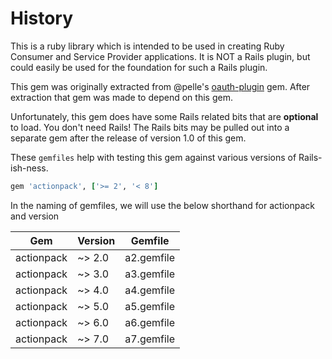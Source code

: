 # History

This is a ruby library which is intended to be used in creating Ruby Consumer
and Service Provider applications. It is NOT a Rails plugin, but could easily
be used for the foundation for such a Rails plugin.

This gem was originally extracted from @pelle's [oauth-plugin](https://github.com/pelle/oauth-plugin)
gem. After extraction that gem was made to depend on this gem.

Unfortunately, this gem does have some Rails related bits that are
**optional** to load. You don't need Rails! The Rails bits may be pulled out
into a separate gem after the release of version 1.0 of this gem.

These `gemfiles` help with testing this gem against various versions of Rails-ish-ness.

```ruby
gem 'actionpack', ['>= 2', '< 8']
```

In the naming of gemfiles, we will use the below shorthand for actionpack and version

| Gem        | Version | Gemfile    |
|------------|---------|------------|
| actionpack | ~> 2.0  | a2.gemfile |
| actionpack | ~> 3.0  | a3.gemfile |
| actionpack | ~> 4.0  | a4.gemfile |
| actionpack | ~> 5.0  | a5.gemfile |
| actionpack | ~> 6.0  | a6.gemfile |
| actionpack | ~> 7.0  | a7.gemfile |
